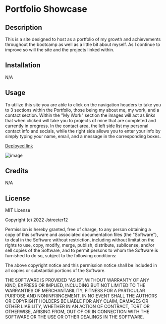 <H1>Portfolio Showcase</H1>

<H2>Description</H2>
This is a site designed to host as a portfolio of my growth and achievements throughout the bootcamp as well as a little bit about myself. As I continue to improve so will the site
and the projects linked within.
<H2>Installation</H2>

N/A

<H2>Usage</H2>

To utilize this site you are able to click on the navigation headers to take you to 3 sections within the Portfolio, those being my about me, my work, and a contact section. Within the "My Work" section the images will act as links that when clicked will take you to projects of mine that are completed and currently in progress. In the contact area, the left side list my personal contact info and socials, while the right side allows you to enter your info by simply typing your name, email, and a message in the corresponding boxes.




[Deployed link](jstreeter0.github.io/Josh-Streeter-Portfolio-Showcase)

![image](https://user-images.githubusercontent.com/110742112/194212578-a8d3b80f-a7c1-4f5a-a158-05b5d399134f.png)

<H2>Credits</H2>

N/A

<H2>License</H2>

MIT License

Copyright (c) 2022 Jstreeter12

Permission is hereby granted, free of charge, to any person obtaining a copy
of this software and associated documentation files (the "Software"), to deal
in the Software without restriction, including without limitation the rights
to use, copy, modify, merge, publish, distribute, sublicense, and/or sell
copies of the Software, and to permit persons to whom the Software is
furnished to do so, subject to the following conditions:

The above copyright notice and this permission notice shall be included in all
copies or substantial portions of the Software.

THE SOFTWARE IS PROVIDED "AS IS", WITHOUT WARRANTY OF ANY KIND, EXPRESS OR
IMPLIED, INCLUDING BUT NOT LIMITED TO THE WARRANTIES OF MERCHANTABILITY,
FITNESS FOR A PARTICULAR PURPOSE AND NONINFRINGEMENT. IN NO EVENT SHALL THE
AUTHORS OR COPYRIGHT HOLDERS BE LIABLE FOR ANY CLAIM, DAMAGES OR OTHER
LIABILITY, WHETHER IN AN ACTION OF CONTRACT, TORT OR OTHERWISE, ARISING FROM,
OUT OF OR IN CONNECTION WITH THE SOFTWARE OR THE USE OR OTHER DEALINGS IN THE
SOFTWARE.
